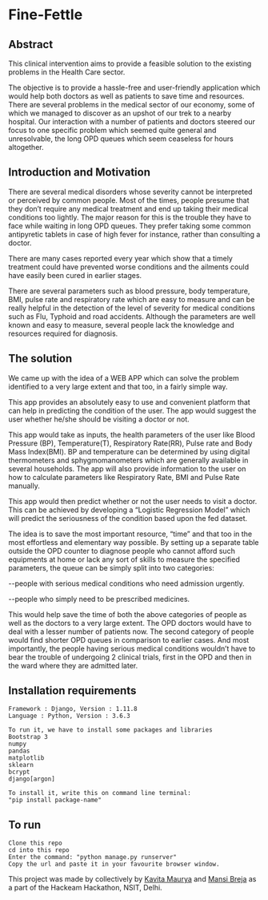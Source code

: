 # Fine-Fettle

## Abstract

This clinical intervention aims to provide a feasible solution to the existing problems in the Health Care sector.

The objective is to provide a hassle-free and user-friendly application which would help both doctors as well as patients to save time and resources. There are several problems in the medical sector of our economy, some of which we managed to discover as an upshot of our trek to a nearby hospital. Our interaction with a number of patients and doctors steered our focus to one specific problem which seemed quite general and unresolvable, the long OPD queues which seem ceaseless for hours altogether. 

## Introduction and Motivation

There are several medical disorders whose severity cannot be interpreted or perceived by common people. Most of the times, people presume that they don’t require any medical treatment and end up taking their medical conditions too lightly. The major reason for this is the trouble they have to face while waiting in long OPD queues. They prefer taking some common antipyretic tablets in case of high fever for instance, rather than consulting a doctor.

There are many cases reported every year which show that a timely treatment could have prevented worse conditions and the ailments could have easily been cured in earlier stages.

There are several parameters such as blood pressure, body temperature, BMI, pulse rate and respiratory rate which are easy to measure and can be really helpful in the detection of the level of severity for medical conditions such as Flu, Typhoid and road accidents. Although the parameters are well known and easy to measure, several people lack the knowledge and resources required for diagnosis.

## The solution

We came up with the idea of a WEB APP which can solve the problem identified to a very large extent and that too, in a fairly simple way.

This app provides an absolutely easy to use and convenient platform that can help in predicting the condition of the user. The app would suggest the user whether he/she should be visiting a doctor or not.

This app would take as inputs, the health parameters of the user like Blood Pressure (BP), Temperature(T), Respiratory Rate(RR), Pulse rate and Body Mass Index(BMI). BP and temperature can be determined by using digital thermometers and sphygmomanometers which are generally available in several households. The app will also provide information to the user on how to calculate parameters like Respiratory Rate, BMI and Pulse Rate manually. 

This app would then predict whether or not the user needs to visit a doctor. This can be achieved by developing a “Logistic Regression Model” which will predict the seriousness of the condition based upon the fed dataset.

The idea is to save the most important resource, “time” and that too in the most effortless and elementary way possible. By setting up a separate table outside the OPD counter to diagnose people who cannot afford such equipments at home or lack any sort of skills to measure the specified parameters, the queue can be simply split into two categories:

--people with serious medical conditions who need admission urgently.

--people who simply need to be prescribed medicines.

This would help save the time of both the above categories of people as well as the doctors to a very large extent. The OPD doctors would have to deal with a lesser number of patients now. The second category of people would find shorter OPD queues in comparison to earlier cases. And most importantly, the people having serious medical conditions wouldn’t have to bear the trouble of undergoing 2 clinical trials, first in the OPD and then in the ward where they are admitted later.

## Installation requirements

```
Framework : Django, Version : 1.11.8
Language : Python, Version : 3.6.3

To run it, we have to install some packages and libraries
Bootstrap 3
numpy
pandas
matplotlib
sklearn
bcrypt
django[argon]

To install it, write this on command line terminal:
"pip install package-name"
```

## To run

```
Clone this repo
cd into this repo
Enter the command: "python manage.py runserver"
Copy the url and paste it in your favourite browser window.
```

This project was made by collectively by [Kavita Maurya](https://github.com/Kavita309) and [Mansi Breja](https://github.com/MansiBreja) as a part of the Hackeam Hackathon, NSIT, Delhi. 
